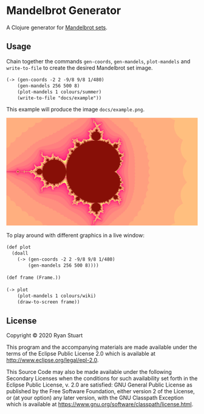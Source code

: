 # Mandelbrot Generator

A Clojure generator for [Mandelbrot sets](https://en.wikipedia.org/wiki/Mandelbrot_set).

## Usage

Chain together the commands `gen-coords`, `gen-mandels`, `plot-mandels` and `write-to-file` to create the desired Mandelbrot set image.

```
(-> (gen-coords -2 2 -9/8 9/8 1/480)
    (gen-mandels 256 500 8)
    (plot-mandels 1 colours/summer)
    (write-to-file "docs/example"))
```

This example will produce the image `docs/example.png`.

![Example Mandelbrot](docs/example.png?raw=true)

To play around with different graphics in a live window:

```
(def plot
  (doall
    (-> (gen-coords -2 2 -9/8 9/8 1/480)
        (gen-mandels 256 500 8))))

(def frame (Frame.))

(-> plot
    (plot-mandels 1 colours/wiki)
    (draw-to-screen frame))
```

## License

Copyright © 2020 Ryan Stuart

This program and the accompanying materials are made available under the
terms of the Eclipse Public License 2.0 which is available at
http://www.eclipse.org/legal/epl-2.0.

This Source Code may also be made available under the following Secondary
Licenses when the conditions for such availability set forth in the Eclipse
Public License, v. 2.0 are satisfied: GNU General Public License as published by
the Free Software Foundation, either version 2 of the License, or (at your
option) any later version, with the GNU Classpath Exception which is available
at https://www.gnu.org/software/classpath/license.html.
